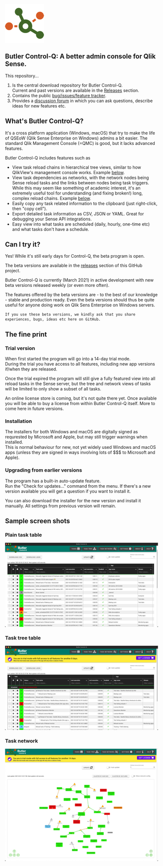 ![butler-control-q-logo](./img/icon_128x128.png "Butler Control-Q logo")

## Butler Control-Q: A better admin console for Qlik Sense.

This repository...

1. Is the central download repository for Butler Control-Q.  
   Current and past versions are available in the [Releases](https://github.com/ptarmiganlabs/butler-control-q-public/releases) section.
2. Contains the public [bug/issues/feature tracker](https://github.com/ptarmiganlabs/butler-control-q-public/issues).
3. Provides a [discussion forum](https://github.com/ptarmiganlabs/butler-control-q-public/discussions) in which you can ask questions, describe ideas for new features etc.

## What's Butler Control-Q?

It's a cross platform application (Windows, macOS) that try to make the life of QSEoW (Qlik Sense Enterprise on Windows) admins a bit easier. The standard Qlik Management Console (=QMC) is good, but it lacks advanced features.

Butler Control-Q includes features such as

- View task reload chains in hierarchical tree views, similar to how QlikView's management console works. Example [below](#task-tree-table).
- View task dependencies as networks, with the network nodes being Sense reload tasks and the links between nodes being task triggers. While this may seem like something of academic interest, it's an extremely useful tool for understanding (and fixing broken!) long, complex reload chains. Example [below](#task-network).
- Easily copy any task related information to the clipboard (just right-click, then "copy cell").
- Export detailed task information as CSV, JSON or YAML. Great for debugging your Sense API integrations.
- Easy view into what tasks are scheduled (daily, hourly, one-time etc) and what tasks don't have a schedule.

## Can I try it?

Yes! While it's still early days for Control-Q, the beta program is open.

The beta versions are available in the [releases](https://github.com/ptarmiganlabs/butler-control-q-public/releases) section of this GitHub project.  

Butler Control-Q is currently (March 2021) in active development with new beta versions released weekly (or even more often).  

The features offered by the beta versions are - to the best of our knowledge - stable and production ready. Even the beta versions should thus be quite useful for anyone doing work on Qlik Sens Enterprise on Windows servers.  

    If you use these beta versions, we kindly ask that you share experiences, bugs, ideas etc here on GitHub.

## The fine print

### Trial version

When first started the program will go into a 14-day trial mode.  
During the trial you have access to all features, including new app versions if/when they are released.

Once the trial expired the program will still give a fully featured view into all reload tasks in the Sense server, but the tree and network views of tasks will be limited to only show a subset of all tasks.

An online license store is coming, but it's not quite there yet.
Once available you will be able to buy a license from within Butler Control-Q itself. More to come here in future versions.

### Installation

The installers for both Windows and macOS are digitally signed as requrested by Microsoft and Apple, but may still trigger warnings when installed.  
This is normal behaviour for new, not yet widely used Windows and macOS apps (unless they are signed in ways involving lots of $$$ to Microsoft and Apple).

### Upgrading from earlier versions

The program has a built-in auto-update feature.  
Run the "Check for updates..." command from the menu. If there's a new version available you will get a question if you want to install it.

You can also download the installer for the new version and install it manually. All settings from previous version will remain.

## Sample screen shots

### Plain task table

![butler-control-q-plain-task-table](./img/butler-control-q-plain-task-table.png "Butler Control-Q plain task table")

### Task tree table

![butler-control-q-tree-task-table](./img/butler-control-q-tree-task-table.png "Butler Control-Q tree task table")

### Task network

![butler-control-q-task-network](./img/butler-control-q-task-network.png "Butler Control-Q task network")
